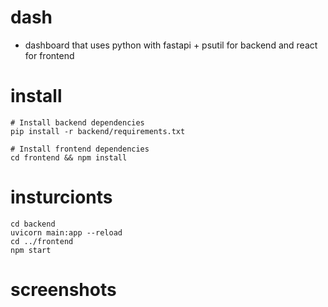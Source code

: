# dash

- dashboard that uses python with fastapi + psutil for backend and react for frontend

# install

```
# Install backend dependencies
pip install -r backend/requirements.txt

# Install frontend dependencies
cd frontend && npm install
```

# insturcionts

```
cd backend
uvicorn main:app --reload
cd ../frontend
npm start
```

# screenshots

